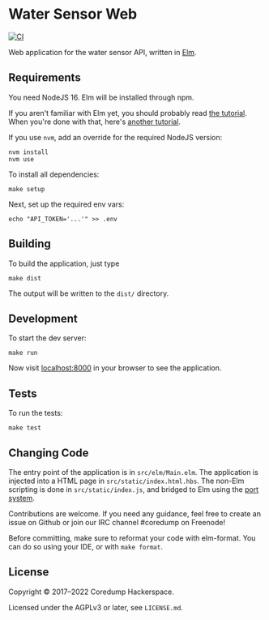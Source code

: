 # Water Sensor Web

[![CI][ci-badge]][ci]

Web application for the water sensor API, written in
[Elm](http://elm-lang.org/).

## Requirements

You need NodeJS 16. Elm will be installed through npm.

If you aren't familiar with Elm yet, you should probably read [the
tutorial](https://guide.elm-lang.org/). When you're done with that,
here's [another tutorial](https://www.elm-tutorial.org/).

If you use `nvm`, add an override for the required NodeJS version:

    nvm install
    nvm use

To install all dependencies:

    make setup

Next, set up the required env vars:

    echo "API_TOKEN='...'" >> .env

## Building

To build the application, just type

    make dist

The output will be written to the `dist/` directory.

## Development

To start the dev server:

    make run

Now visit [localhost:8000](http://localhost:8000/) in your browser
to see the application.

## Tests

To run the tests:

    make test

## Changing Code

The entry point of the application is in `src/elm/Main.elm`. The application is
injected into a HTML page in `src/static/index.html.hbs`. The non-Elm scripting
is done in `src/static/index.js`, and bridged to Elm using the [port
system](https://guide.elm-lang.org/interop/javascript.html).

Contributions are welcome. If you need any guidance, feel free to create an
issue on Github or join our IRC channel #coredump on Freenode!

Before committing, make sure to reformat your code with elm-format. You can do
so using your IDE, or with `make format`.

## License

Copyright © 2017–2022 Coredump Hackerspace.

Licensed under the AGPLv3 or later, see `LICENSE.md`.


<!-- Badges -->
[ci]: https://github.com/gfroerli/web/actions?query=workflow%3ACI
[ci-badge]: https://img.shields.io/github/actions/workflow/status/gfroerli/web/ci.yml?branch=master
